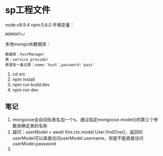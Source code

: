 # sp工程文件
node:v8.9.4
npm:5.6.0
环境变量：
```
WEBROOT=/
```
本地mongodb数据库：
```
数据库：hostManager
表：service_provider
表里有一条记录：name:'hust',password:'pass'
```
1. cd src
2. npm install
3. npm run build:dev
4. npm run dev


## 笔记
1. mongoose会自动给表名加一个s，通过指定mongoose.model()的第三个参数来确定表的名称
2. 疑问：userModel = await this.ctx.model.User.findOne()，返回的userModel可以直接访问userModel.username，但是不能直接访问userModel.password
3. 
